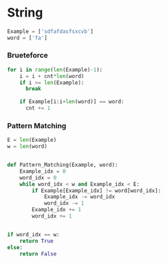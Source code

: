 # String

#### 

```python
Example = ['sdfafdasfsxcvb']
word = ['fa']
```



### Brueteforce

```python
for i in range(len(Example)-1):
  	i = i + cnt*len(word)
    if i >= len(Example):
      break
      
    if Example[i:i+len(word)] == word:
      cnt += 1
```



### Pattern Matching

```python
E = len(Example)
w = len(word)


def Pattern_Matching(Example, word):
    Example_idx = 0
    word_idx = 0
    while word_idx < w and Example_idx < E:
        if Example[Example_idx] != word[word_idx]:
            Example_idx -= word_idx
            word_idx -= 1
        Example_idx += 1
        word_idx += 1


if word_idx == w:
    return True
else:
    return False

```

